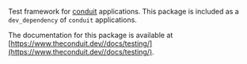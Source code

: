 Test framework for [conduit](https://www.theconduit.dev/) applications. This package is included as a `dev_dependency` of `conduit` applications.

The documentation for this package is available at [https://www.theconduit.dev//docs/testing/](https://www.theconduit.dev//docs/testing/).


